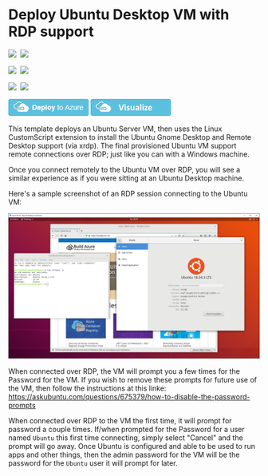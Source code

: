 # Deploy Ubuntu Desktop VM with RDP support

<IMG SRC="https://azbotstorage.blob.core.windows.net/badges/ubuntu-desktop-gnome-rdp/PublicLastTestDate.svg" />&nbsp;
<IMG SRC="https://azbotstorage.blob.core.windows.net/badges/ubuntu-desktop-gnome-rdp/PublicDeployment.svg" />&nbsp;

<IMG SRC="https://azbotstorage.blob.core.windows.net/badges/ubuntu-desktop-gnome-rdp/FairfaxLastTestDate.svg" />&nbsp;
<IMG SRC="https://azbotstorage.blob.core.windows.net/badges/ubuntu-desktop-gnome-rdp/FairfaxDeployment.svg" />&nbsp;

<IMG SRC="https://azbotstorage.blob.core.windows.net/badges/ubuntu-desktop-gnome-rdp/BestPracticeResult.svg" />&nbsp;
<IMG SRC="https://azbotstorage.blob.core.windows.net/badges/ubuntu-desktop-gnome-rdp/CredScanResult.svg" />&nbsp;

<a href="https://portal.azure.com/#create/Microsoft.Template/uri/https%3A%2F%2Fraw.githubusercontent.com%2FAzure%2Fazure-quickstart-templates%2Fmaster%2Fubuntu-desktop-gnome-rdp%2Fazuredeploy.json" target="_blank"><img src="https://raw.githubusercontent.com/Azure/azure-quickstart-templates/master/1-CONTRIBUTION-GUIDE/images/deploytoazure.png"/></a>
<a href="http://armviz.io/#/?load=https%3A%2F%2Fraw.githubusercontent.com%2FAzure%2Fazure-quickstart-templates%2Fmaster%2Fubuntu-desktop-gnome-rdp%2Fazuredeploy.json" target="_blank">
    <img src="https://raw.githubusercontent.com/Azure/azure-quickstart-templates/master/1-CONTRIBUTION-GUIDE/images/visualizebutton.png"/>
</a>

This template deploys an Ubuntu Server VM, then uses the Linux CustomScript extension to install the Ubuntu Gnome Desktop and Remote Desktop support (via xrdp). The final provisioned Ubuntu VM support remote connections over RDP; just like you can with a Windows machine.

Once you connect remotely to the Ubuntu VM over RDP, you will see a similar experience as if you were sitting at an Ubuntu Desktop machine.

Here's a sample screenshot of an RDP session connecting to the Ubuntu VM:

![Ubuntu RDP Session](images/Ubuntu-RDP-Session.png "Ubuntu RDP Session")

When connected over RDP, the VM will prompt you a few times for the Password for the VM. If you wish to remove these prompts for future use of the VM, then follow the instructions at this linke: <https://askubuntu.com/questions/675379/how-to-disable-the-password-prompts>

When connected over RDP to the VM the first time, it will prompt for password a couple times. If/when prompted for the Password for a user named `Ubuntu` this first time connecting, simply select "Cancel" and the prompt will go away. Once Ubuntu is configured and able to be used to run apps and other things, then the admin password for the VM will be the password for the `Ubuntu` user it will prompt for later.
